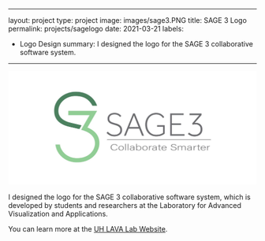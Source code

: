    
---
layout: project
type: project
image: images/sage3.PNG
title: SAGE 3 Logo
permalink: projects/sagelogo
date: 2021-03-21
labels:
  - Logo Design
summary: I designed the logo for the SAGE 3 collaborative software system.
---

<img class="ui huge image" src="../images/S3.JPG">

I designed the logo for the SAGE 3 collaborative software system, which is developed by students and researchers at the Laboratory for Advanced Visualization and Applications.

You can learn more at the [UH LAVA Lab Website](https://sage3.sagecommons.org/).
